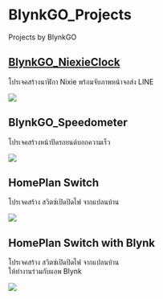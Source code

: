 # BlynkGO_Projects
 Projects by BlynkGO

##  [BlynkGO_NiexieClock](./BlynkGO_NixieClock)
โปรเจคสร้างนาฬิกา Nixie พร้อมจับภาพหน้าจอส่ง LINE
<p align=left><img src="./BlynkGO_NixieClock/BlynkGO_NixieClock.gif"></p>

## BlynkGO_Speedometer
โปรเจคสร้างหน้าปัดรถยนต์บอกความเร็ว
<p align=left><img src="./BlynkGO_Speedometer/BlynkGO_Speedometer.gif"></p>

## HomePlan Switch
โปรเจคสร้าง สวิตซ์เปิดปิดไฟ จากแปลนบ้าน
<p align=left><img src="./HomePlan_Switch/HomePlan_Switch.gif"></p>

## HomePlan Switch with Blynk
โปรเจคสร้าง สวิตซ์เปิดปิดไฟ จากแปลนบ้าน  
ให้ทำงานร่วมกับแอพ Blynk
<p align=left><img src="./HomePlan_Switch_with_Blynk/HomePlanSwitch_Blynk2.gif"></p>

